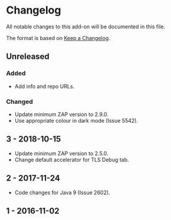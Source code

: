 # Changelog
All notable changes to this add-on will be documented in this file.

The format is based on [Keep a Changelog](https://keepachangelog.com/en/1.0.0/).

## Unreleased
### Added
- Add info and repo URLs.

### Changed
- Update minimum ZAP version to 2.9.0.
- Use appropriate colour in dark mode (Issue 5542).

## 3 - 2018-10-15

- Update minimum ZAP version to 2.5.0.
- Change default accelerator for TLS Debug tab.

## 2 - 2017-11-24

- Code changes for Java 9 (Issue 2602).

## 1 - 2016-11-02



